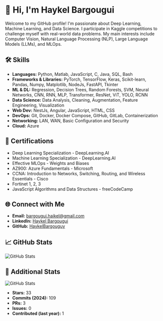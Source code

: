 # 👋 Hi, I'm Haykel Bargougui

Welcome to my GitHub profile! I'm passionate about Deep Learning, Machine Learning, and Data Science. I participate in Kaggle competitions to challenge myself with real-world data problems. My main interests include Computer Vision, Natural Language Processing (NLP), Large Language Models (LLMs), and MLOps.

## 🛠️ Skills
- **Languages:** Python, Matlab, JavaScript, C, Java, SQL, Bash
- **Frameworks & Libraries:** PyTorch, TensorFlow, Keras, Scikit-learn, Pandas, Numpy, Matplotlib, NodeJs, FastAPI, Tkinter
- **ML & DL:** Regression, Decision Trees, Random Forests, SVM, Neural Networks, CNN, RNN, MLP, Transformer, ResNet, ViT, YOLO, RCNN
- **Data Science:** Data Analysis, Cleaning, Augmentation, Feature Engineering, Visualization
- **Web Dev:** NestJs, Angular, JavaScript, HTML, CSS
- **DevOps:** Git, Docker, Docker Compose, GitHub, GitLab, Containerization
- **Networking:** LAN, WAN, Basic Configuration and Security
- **Cloud:** Azure

## 📜 Certifications
- Deep Learning Specialization - DeepLearning.AI
- Machine Learning Specialization - DeepLearning.AI
- Effective MLOps - Weights and Biases
- AZ900: Azure Fundamentals - Microsoft
- CCNA: Introduction to Networks, Switching, Routing, and Wireless Essentials - Cisco
- Fortinet 1, 2, 3
- JavaScript Algorithms and Data Structures - freeCodeCamp

## 🌐 Connect with Me
- **Email:** [bargougui.haikel@gmail.com](mailto:bargougui.haikel@gmail.com)
- **LinkedIn:** [Haykel Bargougui](https://www.linkedin.com/in/haykel-bargougui-63bbb1245/)
- **GitHub:** [HaykelBargouguy](https://github.com/HaykelBargouguy)

## 📈 GitHub Stats
![GitHub Stats](https://github-readme-stats.vercel.app/api?username=HaykelBargouguy&show_icons=true)

## 🔢 Additional Stats
![GitHub Stats](https://github-readme-stats.vercel.app/api?username=HaykelBargouguy&show_icons=true&hide=contribs,prs)

- **Stars:** 33
- **Commits (2024):** 109
- **PRs:** 3
- **Issues:** 0
- **Contributed (last year):** 1
